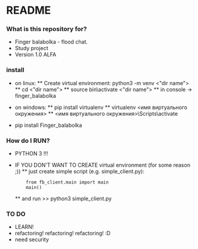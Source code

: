 # README #

### What is this repository for? ###

* Finger balabolka - flood chat.
* Study project
* Version 1.0 ALFA

### install ###

* on linux:
    ** Create virtual environment: python3 -m venv <"dir name">
    ** cd <"dir name">
    ** source bin\activate <"dir name">
    ** in console -> finger_balabolka

* on windows:
    ** pip install virtualenv
    ** virtualenv <имя виртуального окружения>
    ** <имя виртуального окружения>\Scripts\activate

* pip install Finger_balabolka

### How do I RUN? ###
* PYTHON 3 !!!

* IF YOU DON'T WANT TO CREATE virtual environment (for some reason ;))
    ** just create simple script (e.g. simple_client.py):
    ```
        from fb_client.main import main
        main()
    ```
    ** and run >> python3 simple_client.py

### TO DO ###
* LEARN!
* refactoring! refactoring! refactoring! :D
* need security